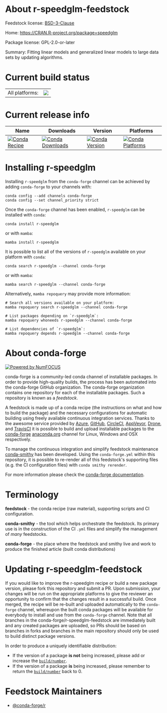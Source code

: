 About r-speedglm-feedstock
==========================

Feedstock license: [BSD-3-Clause](https://github.com/conda-forge/r-speedglm-feedstock/blob/main/LICENSE.txt)

Home: https://CRAN.R-project.org/package=speedglm

Package license: GPL-2.0-or-later

Summary: Fitting linear models and generalized linear models to large data sets by updating algorithms.

Current build status
====================


<table><tr><td>All platforms:</td>
    <td>
      <a href="https://dev.azure.com/conda-forge/feedstock-builds/_build/latest?definitionId=1660&branchName=main">
        <img src="https://dev.azure.com/conda-forge/feedstock-builds/_apis/build/status/r-speedglm-feedstock?branchName=main">
      </a>
    </td>
  </tr>
</table>

Current release info
====================

| Name | Downloads | Version | Platforms |
| --- | --- | --- | --- |
| [![Conda Recipe](https://img.shields.io/badge/recipe-r--speedglm-green.svg)](https://anaconda.org/conda-forge/r-speedglm) | [![Conda Downloads](https://img.shields.io/conda/dn/conda-forge/r-speedglm.svg)](https://anaconda.org/conda-forge/r-speedglm) | [![Conda Version](https://img.shields.io/conda/vn/conda-forge/r-speedglm.svg)](https://anaconda.org/conda-forge/r-speedglm) | [![Conda Platforms](https://img.shields.io/conda/pn/conda-forge/r-speedglm.svg)](https://anaconda.org/conda-forge/r-speedglm) |

Installing r-speedglm
=====================

Installing `r-speedglm` from the `conda-forge` channel can be achieved by adding `conda-forge` to your channels with:

```
conda config --add channels conda-forge
conda config --set channel_priority strict
```

Once the `conda-forge` channel has been enabled, `r-speedglm` can be installed with `conda`:

```
conda install r-speedglm
```

or with `mamba`:

```
mamba install r-speedglm
```

It is possible to list all of the versions of `r-speedglm` available on your platform with `conda`:

```
conda search r-speedglm --channel conda-forge
```

or with `mamba`:

```
mamba search r-speedglm --channel conda-forge
```

Alternatively, `mamba repoquery` may provide more information:

```
# Search all versions available on your platform:
mamba repoquery search r-speedglm --channel conda-forge

# List packages depending on `r-speedglm`:
mamba repoquery whoneeds r-speedglm --channel conda-forge

# List dependencies of `r-speedglm`:
mamba repoquery depends r-speedglm --channel conda-forge
```


About conda-forge
=================

[![Powered by
NumFOCUS](https://img.shields.io/badge/powered%20by-NumFOCUS-orange.svg?style=flat&colorA=E1523D&colorB=007D8A)](https://numfocus.org)

conda-forge is a community-led conda channel of installable packages.
In order to provide high-quality builds, the process has been automated into the
conda-forge GitHub organization. The conda-forge organization contains one repository
for each of the installable packages. Such a repository is known as a *feedstock*.

A feedstock is made up of a conda recipe (the instructions on what and how to build
the package) and the necessary configurations for automatic building using freely
available continuous integration services. Thanks to the awesome service provided by
[Azure](https://azure.microsoft.com/en-us/services/devops/), [GitHub](https://github.com/),
[CircleCI](https://circleci.com/), [AppVeyor](https://www.appveyor.com/),
[Drone](https://cloud.drone.io/welcome), and [TravisCI](https://travis-ci.com/)
it is possible to build and upload installable packages to the
[conda-forge](https://anaconda.org/conda-forge) [anaconda.org](https://anaconda.org/)
channel for Linux, Windows and OSX respectively.

To manage the continuous integration and simplify feedstock maintenance
[conda-smithy](https://github.com/conda-forge/conda-smithy) has been developed.
Using the ``conda-forge.yml`` within this repository, it is possible to re-render all of
this feedstock's supporting files (e.g. the CI configuration files) with ``conda smithy rerender``.

For more information please check the [conda-forge documentation](https://conda-forge.org/docs/).

Terminology
===========

**feedstock** - the conda recipe (raw material), supporting scripts and CI configuration.

**conda-smithy** - the tool which helps orchestrate the feedstock.
                   Its primary use is in the construction of the CI ``.yml`` files
                   and simplify the management of *many* feedstocks.

**conda-forge** - the place where the feedstock and smithy live and work to
                  produce the finished article (built conda distributions)


Updating r-speedglm-feedstock
=============================

If you would like to improve the r-speedglm recipe or build a new
package version, please fork this repository and submit a PR. Upon submission,
your changes will be run on the appropriate platforms to give the reviewer an
opportunity to confirm that the changes result in a successful build. Once
merged, the recipe will be re-built and uploaded automatically to the
`conda-forge` channel, whereupon the built conda packages will be available for
everybody to install and use from the `conda-forge` channel.
Note that all branches in the conda-forge/r-speedglm-feedstock are
immediately built and any created packages are uploaded, so PRs should be based
on branches in forks and branches in the main repository should only be used to
build distinct package versions.

In order to produce a uniquely identifiable distribution:
 * If the version of a package **is not** being increased, please add or increase
   the [``build/number``](https://docs.conda.io/projects/conda-build/en/latest/resources/define-metadata.html#build-number-and-string).
 * If the version of a package **is** being increased, please remember to return
   the [``build/number``](https://docs.conda.io/projects/conda-build/en/latest/resources/define-metadata.html#build-number-and-string)
   back to 0.

Feedstock Maintainers
=====================

* [@conda-forge/r](https://github.com/orgs/conda-forge/teams/r/)

